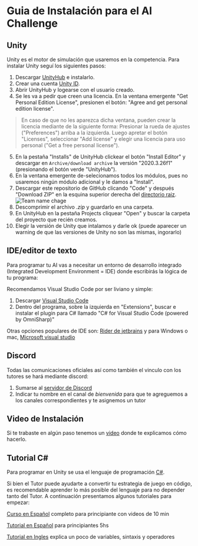 # Guia de Instalación para el AI Challenge


## Unity
Unity es el motor de simulación que usaremos en la competencia. Para instalar Unity seguí los siguientes pasos:

1. Descargar [UnityHub](https://unity3d.com/get-unity/download) e instalarlo.
2. Crear una cuenta [Unity ID](https://id.unity.com/account/new).
3. Abrir UnityHub y logearse con el usuario creado.
4. Se les va a pedir que creen una licencia. En la ventana emergente "Get Personal Edition License", presionen el botón: "Agree and get personal edition license".
 > En caso de que no les aparezca dicha ventana, pueden crear la licencia mediante de la siguiente forma:
Presionar la rueda de ajustes ("Preferences") arriba a la izquierda. Luego apretar el botón "Licenses", seleccionar "Add license" y elegir una licencia para uso personal ("Get a free personal license").
5. En la pestaña "Installs" de UnityHub clickear el botón "Install Editor" y descargar en `Archive/download archive` la versión "2020.3.26f1" (presionando el botón verde "UnityHub"). 
6. En la ventana emergente de-selecionamos todos los módulos, pues no usaremos ningún módulo adicional y le damos a "Install".
7. Descargar este repositorio de GitHub clicando "Code" y después "Download ZIP" en la esquina superior derecha del [directorio raiz]().   
![Team name chage](ReadmeResources/descargar.gif)
8. Descomprimir el archivo *.zip* y guardarlo en una carpeta.
9. En UnityHub en la pestaña Projects cliquear "Open" y buscar la carpeta del proyecto que recién creamos.
10. Elegir la versión de Unity que intalamos y darle ok (puede aparecer un warning de que las versiones de Unity no son las mismas, ingorarlo)
   
## IDE/editor de texto
Para programar tu AI vas a necesitar un entorno de desarrollo integrado (Integrated Development Environment = IDE) donde escribirás la lógica de tu programa:

Recomendamos Visual Studio Code por ser liviano y simple:
1. Descargar [Visual Studio Code](https://code.visualstudio.com/) 
2. Dentro del programa, sobre la izquierda en "Extensions", buscar e instalar el plugin para C# llamado "C# for Visual Studio Code (powered by OmniSharp)"


Otras opciones populares de IDE son: [Rider de jetbrains](https://www.jetbrains.com/es-es/rider/) y para Windows o mac, [Microsoft visual studio](https://visualstudio.microsoft.com/es/) 

## Discord
Todas las comunicaciones oficiales así como también el vinculo con los tutores se hará mediante discord:

1.  Sumarse al [servidor de Discord](https://discord.gg/Hx3jBwsYua)
2.  Indicar tu nombre en el canal de *bienvenida* para que te agreguemos a los canales correspondientes y te asignemos un tutor

## Video de Instalación

Si te trabaste en algún paso tenemos un [video](https://youtu.be/bGUSJax_osQ) donde te explicamos cómo hacerlo.

## Tutorial C#

Para programar en Unity se usa el lenguaje de programación [C#](https://es.wikipedia.org/wiki/C_Sharp).

Si bien el Tutor puede ayudarte a convertir tu estrategia de juego en código, es recomendable aprender lo más posible del lenguaje para no depender tanto del Tutor. A continuación presentamos algunos tutoriales para empezar:

[Curso en Español](https://youtube.com/playlist?list=PLAzlSdU-KYwULKOjG-OxSZ2WCXiz05Ikz) completo para principiante con videos de 10 min 

[Tutorial en Español](https://youtu.be/6W2wYwHQNT4) para principiantes 5hs

[Tutorial en Ingles](https://youtu.be/gfkTfcpWqAY?t=1125) explica un poco de variables, sintaxis y operadores
